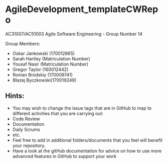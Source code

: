 # AgileDevelopment_templateCWRepo
AC31007/AC51003 Agile Software Engineering - Group Number 14

Group Members:
- Oskar Jankowski (170012865)
- Sarah Hartley (Matriculation Number)
- Yousaf Nasir (Matriculation Number)
- Gregor Taylor (160012442)
- Roman Brodskiy (170009741)
- Blazej Byczkowski(170019249)

## Hints:
- You may wish to change the issue tags that are in GitHub to map to different activities that you are carrying out:
 - Code Review
 - Documentation
 - Daily Scrums
 - etc.
- Feel free to add in additional folders/documents that you feel will benefit your repository.
- Have a look at the gitHub documentation for advice on how to use more advanced features in GitHub to support your work
